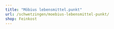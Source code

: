 ```yaml
---
title: "Möbius lebensmittel.punkt"
url: /schwetzingen/moebius-lebensmittel-punkt/
shop: Feinkost
---
```

